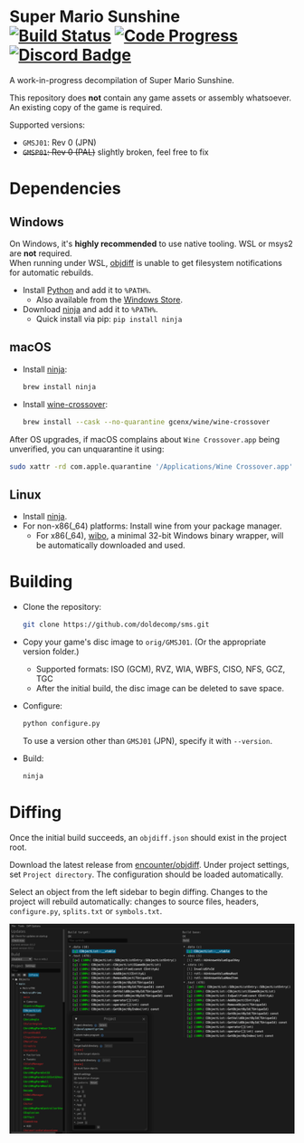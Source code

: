 Super Mario Sunshine  
[![Build Status]][actions] [![Code Progress]][progress] [![Discord Badge]][discord]
=============

[Build Status]: https://github.com/doldecomp/sms/actions/workflows/build.yml/badge.svg
[actions]: https://github.com/doldecomp/sms/actions/workflows/build.yml
[Code Progress]: https://decomp.dev/doldecomp/sms.svg?mode=shield&measure=code&label=Code
[progress]: https://decomp.dev/doldecomp/sms
[Discord Badge]: https://img.shields.io/discord/727908905392275526?color=%237289DA&logo=discord&logoColor=%23FFFFFF
[discord]: https://discord.gg/hKx3FJJgrV

A work-in-progress decompilation of Super Mario Sunshine.

This repository does **not** contain any game assets or assembly whatsoever. An existing copy of the game is required.

Supported versions:

- `GMSJ01`: Rev 0 (JPN)
- ~~`GMSP01`: Rev 0 (PAL)~~ slightly broken, feel free to fix

Dependencies
============

Windows
--------

On Windows, it's **highly recommended** to use native tooling. WSL or msys2 are **not** required.  
When running under WSL, [objdiff](#diffing) is unable to get filesystem notifications for automatic rebuilds.

- Install [Python](https://www.python.org/downloads/) and add it to `%PATH%`.
  - Also available from the [Windows Store](https://apps.microsoft.com/store/detail/python-311/9NRWMJP3717K).
- Download [ninja](https://github.com/ninja-build/ninja/releases) and add it to `%PATH%`.
  - Quick install via pip: `pip install ninja`

macOS
------

- Install [ninja](https://github.com/ninja-build/ninja/wiki/Pre-built-Ninja-packages):

  ```sh
  brew install ninja
  ```

- Install [wine-crossover](https://github.com/Gcenx/homebrew-wine):

  ```sh
  brew install --cask --no-quarantine gcenx/wine/wine-crossover
  ```

After OS upgrades, if macOS complains about `Wine Crossover.app` being unverified, you can unquarantine it using:

```sh
sudo xattr -rd com.apple.quarantine '/Applications/Wine Crossover.app'
```

Linux
------

- Install [ninja](https://github.com/ninja-build/ninja/wiki/Pre-built-Ninja-packages).
- For non-x86(_64) platforms: Install wine from your package manager.
  - For x86(_64), [wibo](https://github.com/decompals/wibo), a minimal 32-bit Windows binary wrapper, will be automatically downloaded and used.

Building
========

- Clone the repository:

  ```sh
  git clone https://github.com/doldecomp/sms.git
  ```

- Copy your game's disc image to `orig/GMSJ01`. (Or the appropriate version folder.)
  - Supported formats: ISO (GCM), RVZ, WIA, WBFS, CISO, NFS, GCZ, TGC
  - After the initial build, the disc image can be deleted to save space.

- Configure:

  ```sh
  python configure.py
  ```

  To use a version other than `GMSJ01` (JPN), specify it with `--version`.

- Build:

  ```sh
  ninja
  ```

Diffing
=======

Once the initial build succeeds, an `objdiff.json` should exist in the project root.

Download the latest release from [encounter/objdiff](https://github.com/encounter/objdiff). Under project settings, set `Project directory`. The configuration should be loaded automatically.

Select an object from the left sidebar to begin diffing. Changes to the project will rebuild automatically: changes to source files, headers, `configure.py`, `splits.txt` or `symbols.txt`.

![](assets/objdiff.png)

